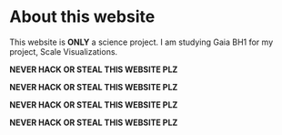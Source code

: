 # About this website

This website is **ONLY** a science project. I am studying Gaia BH1 for my project, Scale Visualizations. 

**NEVER HACK OR STEAL THIS WEBSITE PLZ**

**NEVER HACK OR STEAL THIS WEBSITE PLZ**

**NEVER HACK OR STEAL THIS WEBSITE PLZ**

**NEVER HACK OR STEAL THIS WEBSITE PLZ**
